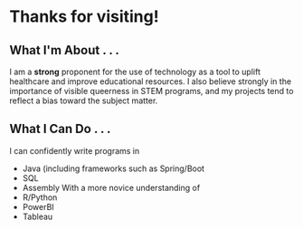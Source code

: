# Thanks for visiting!

## What I'm About . . .
I am a **strong** proponent for the use of technology as a tool to uplift healthcare and improve educational resources. I also believe strongly in the importance of visible queerness in STEM programs, and my projects tend to reflect a bias toward the subject matter. 

## What I Can Do . . . 
I can confidently write programs in 
- Java (including frameworks such as Spring/Boot
- SQL
- Assembly 
With a more novice understanding of
- R/Python
- PowerBI
- Tableau
